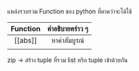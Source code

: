 แหล่งรวบรวม Function ของ python ที่คาดว่าจะได้ใช้

| Function | คำอธิบายคร่าว ๆ |
|:--------:|:---------------:|
| [[abs]]  |  หาค่าสัมบูรณ์  |
|          |                 |

zip -> สร้าง tuple ที่รวม list หริอ tuple เข้าด้วยกัน